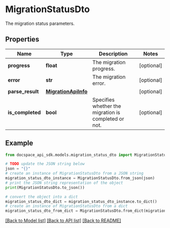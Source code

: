 # MigrationStatusDto
The migration status parameters.

## Properties

Name | Type | Description | Notes
------------ | ------------- | ------------- | -------------
**progress** | **float** | The migration progress. | [optional] 
**error** | **str** | The migration error. | [optional] 
**parse_result** | [**MigrationApiInfo**](MigrationApiInfo.md) |  | [optional] 
**is_completed** | **bool** | Specifies whether the migration is completed or not. | [optional] 

## Example

```python
from docspace_api_sdk.models.migration_status_dto import MigrationStatusDto

# TODO update the JSON string below
json = "{}"
# create an instance of MigrationStatusDto from a JSON string
migration_status_dto_instance = MigrationStatusDto.from_json(json)
# print the JSON string representation of the object
print(MigrationStatusDto.to_json())

# convert the object into a dict
migration_status_dto_dict = migration_status_dto_instance.to_dict()
# create an instance of MigrationStatusDto from a dict
migration_status_dto_from_dict = MigrationStatusDto.from_dict(migration_status_dto_dict)
```
[[Back to Model list]](../README.md#documentation-for-models) [[Back to API list]](../README.md#documentation-for-api-endpoints) [[Back to README]](../README.md)


